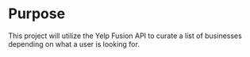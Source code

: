 # Purpose
This project will utilize the Yelp Fusion API to curate a list of businesses depending on what a user is looking for.
